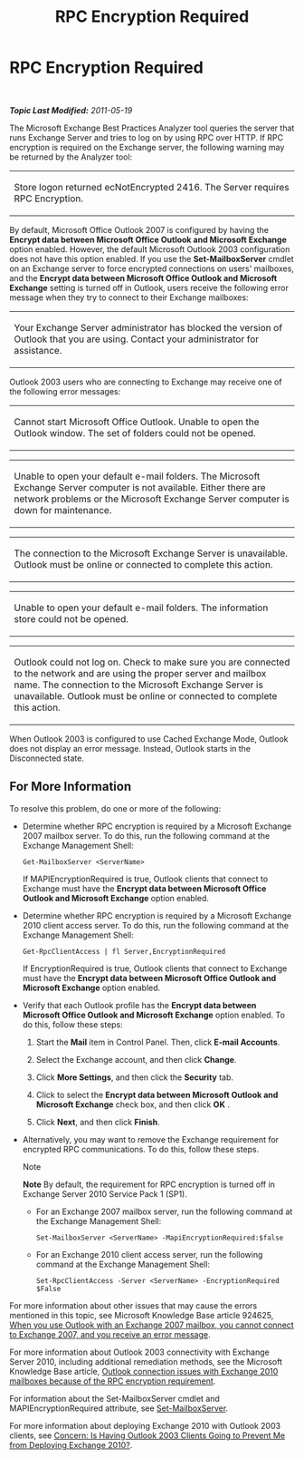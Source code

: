 ﻿---
title: RPC Encryption Required
TOCTitle: RPC Encryption Required
ms:assetid: cf3a5af1-52ae-4509-8793-84e98f81ec22
ms:mtpsurl: https://technet.microsoft.com/en-us/library/Dd439391(v=EXCHG.80)
ms:contentKeyID: 20045838
ms.date: 07/23/2014
mtps_version: v=EXCHG.80
---

<div data-xmlns="http://www.w3.org/1999/xhtml">

<div class="topic" data-xmlns="http://www.w3.org/1999/xhtml" data-msxsl="urn:schemas-microsoft-com:xslt" data-cs="http://msdn.microsoft.com/en-us/">

<div data-asp="http://msdn2.microsoft.com/asp">

# RPC Encryption Required

</div>

<div id="mainSection">

<div id="mainBody">

<span> </span>

_**Topic Last Modified:** 2011-05-19_

The Microsoft Exchange Best Practices Analyzer tool queries the server that runs Exchange Server and tries to log on by using RPC over HTTP. If RPC encryption is required on the Exchange server, the following warning may be returned by the Analyzer tool:


<table>
<colgroup>
<col style="width: 100%" />
</colgroup>
<tbody>
<tr class="odd">
<td><p>Store logon returned ecNotEncrypted 2416. The Server requires RPC Encryption.</p></td>
</tr>
</tbody>
</table>

By default, Microsoft Office Outlook 2007 is configured by having the **Encrypt data between Microsoft Office Outlook and Microsoft Exchange** option enabled. However, the default Microsoft Outlook 2003 configuration does not have this option enabled. If you use the **Set-MailboxServer** cmdlet on an Exchange server to force encrypted connections on users' mailboxes, and the **Encrypt data between Microsoft Office Outlook and Microsoft Exchange** setting is turned off in Outlook, users receive the following error message when they try to connect to their Exchange mailboxes:


<table>
<colgroup>
<col style="width: 100%" />
</colgroup>
<tbody>
<tr class="odd">
<td><p>Your Exchange Server administrator has blocked the version of Outlook that you are using. Contact your administrator for assistance.</p></td>
</tr>
</tbody>
</table>

Outlook 2003 users who are connecting to Exchange may receive one of the following error messages:


<table>
<colgroup>
<col style="width: 100%" />
</colgroup>
<tbody>
<tr class="odd">
<td><p>Cannot start Microsoft Office Outlook. Unable to open the Outlook window. The set of folders could not be opened.</p></td>
</tr>
</tbody>
</table>


<table>
<colgroup>
<col style="width: 100%" />
</colgroup>
<tbody>
<tr class="odd">
<td><p>Unable to open your default e-mail folders. The Microsoft Exchange Server computer is not available. Either there are network problems or the Microsoft Exchange Server computer is down for maintenance.</p></td>
</tr>
</tbody>
</table>


<table>
<colgroup>
<col style="width: 100%" />
</colgroup>
<tbody>
<tr class="odd">
<td><p>The connection to the Microsoft Exchange Server is unavailable. Outlook must be online or connected to complete this action.</p></td>
</tr>
</tbody>
</table>


<table>
<colgroup>
<col style="width: 100%" />
</colgroup>
<tbody>
<tr class="odd">
<td><p>Unable to open your default e-mail folders. The information store could not be opened.</p></td>
</tr>
</tbody>
</table>


<table>
<colgroup>
<col style="width: 100%" />
</colgroup>
<tbody>
<tr class="odd">
<td><p>Outlook could not log on. Check to make sure you are connected to the network and are using the proper server and mailbox name. The connection to the Microsoft Exchange Server is unavailable. Outlook must be online or connected to complete this action.</p></td>
</tr>
</tbody>
</table>

When Outlook 2003 is configured to use Cached Exchange Mode, Outlook does not display an error message. Instead, Outlook starts in the Disconnected state.

<div>

## For More Information

To resolve this problem, do one or more of the following:

  - Determine whether RPC encryption is required by a Microsoft Exchange 2007 mailbox server. To do this, run the following command at the Exchange Management Shell:
    
        Get-MailboxServer <ServerName>
    
    If MAPIEncryptionRequired is true, Outlook clients that connect to Exchange must have the **Encrypt data between Microsoft Office Outlook and Microsoft Exchange** option enabled.

  - Determine whether RPC encryption is required by a Microsoft Exchange 2010 client access server. To do this, run the following command at the Exchange Management Shell:
    
        Get-RpcClientAccess | fl Server,EncryptionRequired
    
    If EncryptionRequired is true, Outlook clients that connect to Exchange must have the **Encrypt data between Microsoft Office Outlook and Microsoft Exchange** option enabled.

  - Verify that each Outlook profile has the **Encrypt data between Microsoft Office Outlook and Microsoft Exchange** option enabled. To do this, follow these steps:
    
    1.  Start the **Mail** item in Control Panel. Then, click **E-mail Accounts**.
    
    2.  Select the Exchange account, and then click **Change**.
    
    3.  Click **More Settings**, and then click the **Security** tab.
    
    4.  Click to select the **Encrypt data between Microsoft Outlook and Microsoft Exchange** check box, and then click **OK** .
    
    5.  Click **Next**, and then click **Finish**.

  - Alternatively, you may want to remove the Exchange requirement for encrypted RPC communications. To do this, follow these steps.
    
    <div class="alert">
    

    > [!NOTE]
    > <STRONG>Note</STRONG> By default, the requirement for RPC encryption is turned off in Exchange Server 2010 Service Pack 1 (SP1).

    
    </div>
    
      - For an Exchange 2007 mailbox server, run the following command at the Exchange Management Shell:
        
            Set-MailboxServer <ServerName> -MapiEncryptionRequired:$false
    
      - For an Exchange 2010 client access server, run the following command at the Exchange Management Shell:
        
            Set-RpcClientAccess -Server <ServerName> -EncryptionRequired $False

For more information about other issues that may cause the errors mentioned in this topic, see Microsoft Knowledge Base article 924625, [When you use Outlook with an Exchange 2007 mailbox, you cannot connect to Exchange 2007, and you receive an error message](http://go.microsoft.com/fwlink/?linkid=3052%26kbid=924625).

For more information about Outlook 2003 connectivity with Exchange Server 2010, including additional remediation methods, see the Microsoft Knowledge Base article, [Outlook connection issues with Exchange 2010 mailboxes because of the RPC encryption requirement](http://support.microsoft.com/kb/2006508).

For information about the Set-MailboxServer cmdlet and MAPIEncryptionRequired attribute, see [Set-MailboxServer](http://go.microsoft.com/fwlink/?linkid=161822).

For more information about deploying Exchange 2010 with Outlook 2003 clients, see [Concern: Is Having Outlook 2003 Clients Going to Prevent Me from Deploying Exchange 2010?](http://social.technet.microsoft.com/wiki/contents/articles/concern-is-having-outlook-2003-clients-going-to-prevent-me-from-deploying-exchange-2010.aspx).

</div>

</div>

<span> </span>

</div>

</div>

</div>

